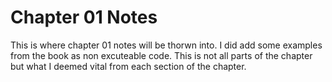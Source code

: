 # Chapter 01 Notes 

This is where chapter 01 notes will be thorwn into. I did add some examples from the book as non excuteable code. This is not all parts of the chapter but what I deemed vital from each section of the chapter.
